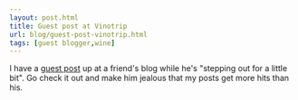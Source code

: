```yaml
---
layout: post.html
title: Guest post at Vinotrip
url: blog/guest-post-vinotrip.html
tags: [guest blogger,wine]
---
```

I have a [guest post](http://www.vinotrip.com/2008/09/18/winery-with-a-view-not-much-else/) up at a friend's blog while he's "stepping out for a little bit". Go check it out and make him jealous that my posts get more hits than his.
